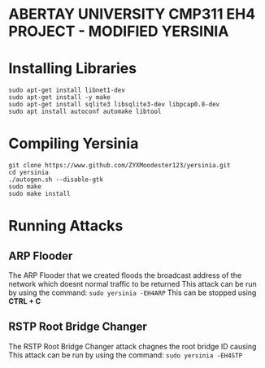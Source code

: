 # **ABERTAY UNIVERSITY CMP311 EH4 PROJECT - MODIFIED YERSINIA**

# Installing Libraries
```
sudo apt-get install libnet1-dev
sudo apt-get install -y make
sudo apt-get install sqlite3 libsqlite3-dev libpcap0.8-dev
sudo apt install autoconf automake libtool
```
# Compiling Yersinia
```
git clone https://www.github.com/ZYXMoodester123/yersinia.git
cd yersinia
./autogen.sh --disable-gtk
sudo make
sudo make install
```

# Running Attacks
## ARP Flooder
The ARP Flooder that we created floods the broadcast address of the network which doesnt normal traffic to be returned
This attack can be run by using the command:
`sudo yersinia -EH4ARP`
This can be stopped using **CTRL + C** 

## RSTP Root Bridge Changer
The RSTP Root Bridge Changer attack chagnes the root bridge ID causing 
This attack can be run by using the command:
`sudo yersinia -EH4STP`

